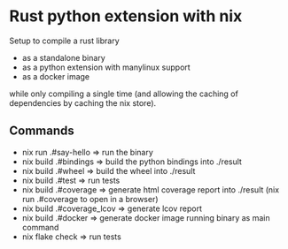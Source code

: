 # Rust python extension with nix

Setup to compile a rust library

* as a standalone binary
* as a python extension with manylinux support
* as a docker image

while only compiling a single time (and allowing the caching of dependencies by caching the nix store).

## Commands

* nix run .#say-hello => run the binary
* nix build .#bindings => build the python bindings into ./result
* nix build .#wheel => build the wheel into ./result
* nix build .#test => run tests
* nix build .#coverage => generate html coverage report into ./result (nix run .#coverage to open in a browser)
* nix build .#coverage_lcov => generate lcov report
* nix build .#docker => generate docker image running binary as main command
* nix flake check => run tests